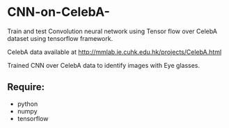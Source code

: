 # CNN-on-CelebA-
Train and test Convolution neural network using Tensor flow over CelebA dataset using tensorflow framework.

CelebA data available at http://mmlab.ie.cuhk.edu.hk/projects/CelebA.html

Trained CNN over CelebA data to identify images with Eye glasses.

## Require:
  - python
  - numpy
  - tensorflow
